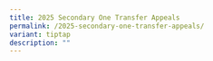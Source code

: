```yaml
---
title: 2025 Secondary One Transfer Appeals
permalink: /2025-secondary-one-transfer-appeals/
variant: tiptap
description: ""
---
```

